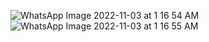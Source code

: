 ![WhatsApp Image 2022-11-03 at 1 16 54 AM](https://user-images.githubusercontent.com/56400384/199588960-7ec1ac9b-55c5-4638-9232-3588f89a244a.jpeg)
![WhatsApp Image 2022-11-03 at 1 16 55 AM](https://user-images.githubusercontent.com/56400384/199588965-8f371c1f-7538-42e1-be32-2b3e19d4510c.jpeg)
